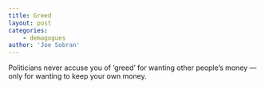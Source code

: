 ```yaml
---
title: Greed
layout: post
categories:
    - demagogues
author: 'Joe Sobran'
---
```


Politicians never accuse you of ‘greed’ for wanting other people’s money — only for wanting to keep your own money.